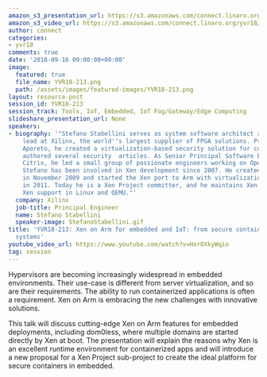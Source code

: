 ```yaml
---
amazon_s3_presentation_url: https://s3.amazonaws.com/connect.linaro.org/yvr18/presentations/yvr18-213.pdf
amazon_s3_video_url: https://s3.amazonaws.com/connect.linaro.org/yvr18/videos/yvr18-213.mp4
author: connect
categories:
- yvr18
comments: true
date: '2018-09-16 09:00:00+00:00'
image:
  featured: true
  file_name: YVR18-213.png
  path: /assets/images/featured-images/YVR18-213.png
layout: resource-post
session_id: YVR18-213
session_track: Tools, IoT, Embedded, IoT Fog/Gateway/Edge Computing
slideshare_presentation_url: None
speakers:
- biography: '"Stefano Stabellini serves as system software architect and virtualization
    lead at Xilinx, the world''s largest supplier of FPGA solutions. Previously, at
    Aporeto, he created a virtualization-based security solution for containers and
    authored several security  articles. As Senior Principal Software Engineer in
    Citrix, he led a small group of passionate engineers working on Open Source projects.
    Stefano has been involved in Xen development since 2007. He created libxenlight
    in November 2009 and started the Xen port to Arm with virtualization extensions
    in 2011. Today he is a Xen Project committer, and he maintains Xen on Arm and
    Xen support in Linux and QEMU."'
  company: Xilinx
  job-title: Principal Engineer
  name: Stefano Stabellini
  speaker-image: StefanoStabellini.gif
title: 'YVR18-213: Xen on Arm for embedded and IoT: from secure containers to dom0less
  systems'
youtube_video_url: https://www.youtube.com/watch?v=Hxr8XkyWqio
tag: session
---
```


Hypervisors are becoming increasingly widespread in embedded environments. Their use-case is different from server virtualization, and so are their requirements. The ability to run containerized applications is often a requirement. Xen on Arm is embracing the new challenges with innovative solutions.

This talk will discuss cutting-edge Xen on Arm features for embedded deployments, including dom0less, where multiple domains are started directly by Xen at boot. The presentation will explain the reasons why Xen is an excellent runtime environment for containerized apps and will introduce a new proposal for a Xen Project sub-project to create the ideal platform for secure containers in embedded.
